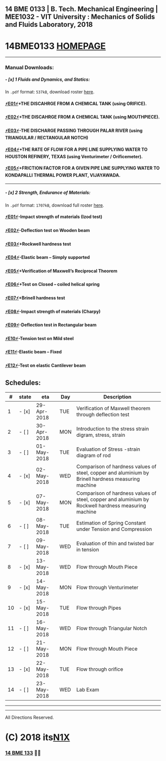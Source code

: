 ##  14 BME 0133 | B. Tech. Mechanical Engineering | MEE1032 - VIT University : Mechanics of Solids and Fluids Laboratory, 2018
# 14BME0133 [HOMEPAGE](https://14bme0133.github.io)

---

### Manual Downloads:

##### - [x] 1 Fluids and Dynamics, and Statics:

In `.pdf` format: `537kB`, download roster [here](assets/manuals/0f.pdf).


#### [⚡️E01⚡️](assets/manuals/0f01.pdf)+THE DISCAHRGE FROM A CHEMICAL TANK (using ORIFICE).
#### [⚡️E02⚡️](assets/manuals/0f02.pdf)+THE DISCAHRGE FROM A CHEMICAL TANK (using MOUTHPIECE).
#### [⚡️E03⚡️](assets/manuals/0f03.pdf)-THE DISCHARGE PASSING THROUGH PALAR RIVER (using TRIANGULAR / RECTANGULAR NOTCH)
#### [⚡️E04⚡️](assets/manuals/0f04.pdf)+THE RATE OF FLOW FOR A PIPE LINE SUPPLYING WATER TO HOUSTON REFINERY, TEXAS (using Venturimeter / Orificemeter).
#### [⚡️E05⚡️](assets/manuals/0f05.pdf)+FRICTION FACTOR FOR A GIVEN PIPE LINE SUPPLYING WATER TO KONDAPALLI THERMAL POWER PLANT, VIJAYAWADA.

---

##### - [x] 2 Strength, Endurance of Materials:

In `.pdf` format: `1707kB`, download full roster [here](assets/manuals/0s.pdf).


#### [⚡️E01⚡️](assets/manuals/0s01)-Impact strength of materials (Izod test)
#### [⚡️E02⚡️](assets/manuals/0s02)-Deflection test on Wooden beam
#### [⚡️E03⚡️](assets/manuals/0s03)+Rockwell hardness test
#### [⚡️E04⚡️](assets/manuals/0s04)-Elastic beam – Simply supported
#### [⚡️E05⚡️](assets/manuals/0s05)+Verification of Maxwell’s Reciprocal Theorem
#### [⚡️E06⚡️](assets/manuals/0s06)+Test on Closed – coiled helical spring
#### [⚡️E07⚡️](assets/manuals/0s07)+Brinell hardness test
#### [⚡️E08⚡️](assets/manuals/0s08)-Impact strength of materials (Charpy)
#### [⚡️E09⚡️](assets/manuals/0s09)-Deflection test in Rectangular beam
#### [⚡️E10⚡️](assets/manuals/0s10)-Tension test on Mild steel
#### [⚡️E11⚡️](assets/manuals/0s11)-Elastic beam – Fixed
#### [⚡️E12⚡️](assets/manuals/0s12)-Test on elastic Cantilever beam

## Schedules:

| # | state | eta | Day | Description|
| --- | --- | --- | --- | --- |
|1 | - [x] |	29-Apr-2018 |	TUE |	Verification of Maxwell theorem through deflection test 	|
|2 | - [ ] |	30-Apr-2018 |	MON |	Introduction to the stress strain digram, stress, strain 	|
|3 | - [ ] |	01-May-2018 |	TUE |	Evaluation of Stress -strain diagram of rod 	|
|4 | - [x] |	02-May-2018 |	WED |	Comparison of hardness values of steel, copper and aluminium by Brinell hardness measuring machine 	|
|5 | - [x] |	07-May-2018 |	MON |	Comparison of hardness values of steel, copper and aluminium by Rockwell hardness measuring machine 	|
|6 | - [ ] |	08-May-2018 |	TUE |	Estimation of Spring Constant under Tension and Compression 	|
|7 | - [ ] |	09-May-2018 |	WED |	Evaluation of thin and twisted bar in tension 	|
|8 | - [x] |	13-May-2018 |	WED |	Flow through Mouth Piece 	|
|9 | - [x] |	14-May-2018 |	MON |	Flow through Venturimeter 	|
|10| - [x] | 	15-May-2018 |	TUE |	Flow through Pipes 	|
|11| - [ ] | 	16-May-2018 |	WED |	Flow through Triangular Notch 	|
|12| - [ ] | 	21-May-2018 |	MON |	Flow through Mouth Piece 	|
|13| - [x] | 	22-May-2018 |	TUE |	Flow through orifice 	|
|14| - [ ] | 	23-May-2018 |	WED |	Lab Exam|

---
---

All Directions Reserved.
# (C) 2018 its[N1X](https://N1X.site)
### [14 BME 133](https://14bme0133.github.io>) 📴🦄 
